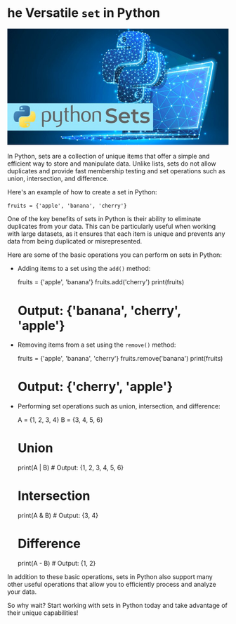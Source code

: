 # he Versatile `set` in Python

![Sets](/img/sets.jpg)

In Python, sets are a collection of unique items that offer a simple and efficient way to store and manipulate data. Unlike lists, sets do not allow duplicates and provide fast membership testing and set operations such as union, intersection, and difference.

Here's an example of how to create a set in Python:

    fruits = {'apple', 'banana', 'cherry'}

One of the key benefits of sets in Python is their ability to eliminate duplicates from your data. This can be particularly useful when working with large datasets, as it ensures that each item is unique and prevents any data from being duplicated or misrepresented.

Here are some of the basic operations you can perform on sets in Python:

* Adding items to a set using the `add()` method:

    fruits = {'apple', 'banana'}
    fruits.add('cherry')
    print(fruits)
    # Output: {'banana', 'cherry', 'apple'}

* Removing items from a set using the `remove()` method:

    fruits = {'apple', 'banana', 'cherry'}
    fruits.remove('banana')
    print(fruits)
    # Output: {'cherry', 'apple'}

* Performing set operations such as union, intersection, and difference:

    A = {1, 2, 3, 4}
    B = {3, 4, 5, 6}

    # Union
    print(A | B) # Output: {1, 2, 3, 4, 5, 6}

    # Intersection
    print(A & B) # Output: {3, 4}

    # Difference
    print(A - B) # Output: {1, 2}

In addition to these basic operations, sets in Python also support many other useful operations that allow you to efficiently process and analyze your data.

So why wait? Start working with sets in Python today and take advantage of their unique capabilities!
